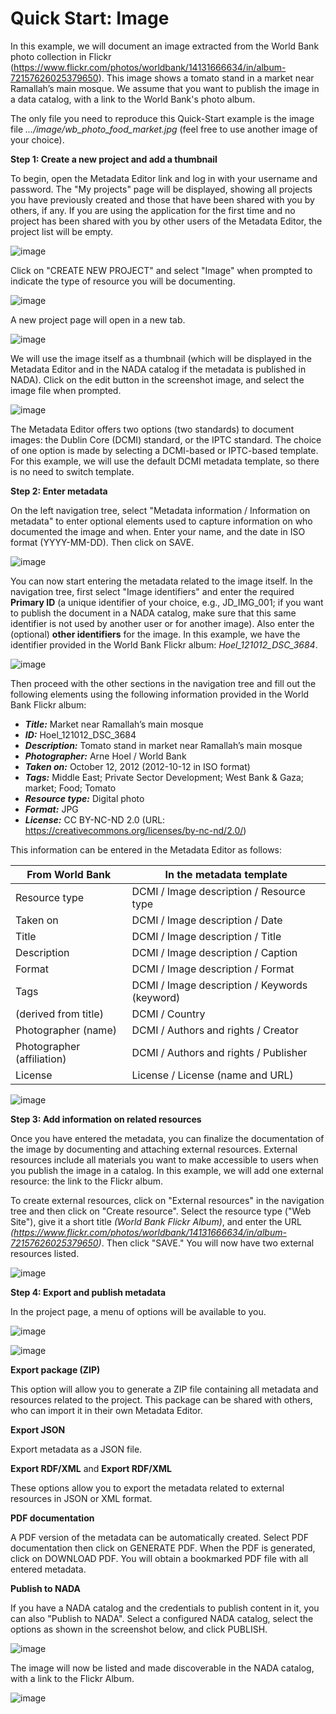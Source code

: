 # Quick Start: Image

In this example, we will document an image extracted from the World Bank photo collection in Flickr (https://www.flickr.com/photos/worldbank/14131666634/in/album-72157626025379650). This image shows a tomato stand in a market near Ramallah’s main mosque. We assume that you want to publish the image in a data catalog, with a link to the World Bank's photo album.

The only file you need to reproduce this Quick-Start example is the image file *.../image/wb_photo_food_market.jpg* (feel free to use another image of your choice).


**Step 1: Create a new project and add a thumbnail**

To begin, open the Metadata Editor link and log in with your username and password. The "My projects" page will be displayed, showing all projects you have previously created and those that have been shared with you by others, if any. If you are using the application for the first time and no project has been shared with you by other users of the Metadata Editor, the project list will be empty. 

![image](https://github.com/mah0001/metadata-editor-docs-v2/blob/main/img/ME_UG_v1-0-0_quick_start_image_project_page.png)

Click on "CREATE NEW PROJECT" and select "Image" when prompted to indicate the type of resource you will be documenting.

![image](https://github.com/mah0001/metadata-editor-docs-v2/blob/main/img/ME_UG_v1-0-0_quick_start_document_create_project_types.png)
  
A new project page will open in a new tab.

![image](https://github.com/mah0001/metadata-editor-docs-v2/blob/main/img/ME_UG_v1-0-0_quick_start_image_new_project_home.png)

We will use the image itself as a thumbnail (which will be displayed in the Metadata Editor and in the NADA catalog if the metadata is published in NADA). Click on the edit button in the screenshot image, and select the image file when prompted. 

![image](https://github.com/mah0001/metadata-editor-docs-v2/blob/main/img/ME_UG_v1-0-0_quick_start_image_edit_thumbnail.png)

The Metadata Editor offers two options (two standards) to document images: the Dublin Core (DCMI) standard, or the IPTC standard. The choice of one option is made by selecting a DCMI-based or IPTC-based template. For this example, we will use the default DCMI metadata template, so there is no need to switch template. 


**Step 2: Enter metadata**

On the left navigation tree, select "Metadata information / Information on metadata" to enter optional elements used to capture information on who documented the image and when. Enter your name, and the date in ISO format (YYYY-MM-DD). Then click on SAVE.

![image](https://github.com/mah0001/metadata-editor-docs-v2/blob/main/img/ME_UG_v1-0-0_quick_start_image_metadata_information_save.png)

You can now start entering the metadata related to the image itself. In the navigation tree, first select "Image identifiers" and enter the required **Primary ID** (a unique identifier of your choice, e.g., JD_IMG_001; if you want to publish the document in a NADA catalog, make sure that this same identifier is not used by another user or for another image). Also enter the (optional) **other identifiers** for the image. In this example, we have the identifier provided in the World Bank Flickr album: *Hoel_121012_DSC_3684*.  

![image](https://github.com/mah0001/metadata-editor-docs-v2/blob/main/img/ME_UG_v1-0-0_quick_start_image_identifiers.png)

Then proceed with the other sections in the navigation tree and fill out the following elements using the following information provided in the World Bank Flickr album:
- ***Title:*** Market near Ramallah’s main mosque
- ***ID:*** Hoel_121012_DSC_3684
- ***Description:*** Tomato stand in market near Ramallah’s main mosque
- ***Photographer:*** Arne Hoel / World Bank
- ***Taken on:*** October 12, 2012 (2012-10-12 in ISO format)
- ***Tags:*** Middle East; Private Sector Development; West Bank & Gaza; market; Food; Tomato
- ***Resource type:*** Digital photo
- ***Format:*** JPG
- ***License:*** CC BY-NC-ND 2.0 (URL: https://creativecommons.org/licenses/by-nc-nd/2.0/)

This information can be entered in the Metadata Editor as follows:

| From World Bank           | In the metadata template                             | 
| ------------------------- | -----------------------------------------------------| 
| Resource type             | DCMI / Image description / Resource type             |
| Taken on                  | DCMI / Image description / Date                      |
| Title                     | DCMI / Image description / Title                     | 
| Description               | DCMI / Image description / Caption                   |
| Format                    | DCMI / Image description / Format                    |
| Tags                      | DCMI / Image description / Keywords (keyword)        |
| (derived from title)      | DCMI / Country                                       |
| Photographer (name)       | DCMI / Authors and rights / Creator                  | 
| Photographer (affiliation)| DCMI / Authors and rights / Publisher                | 
| License                   | License / License (name and URL)                     | 

![image](https://github.com/mah0001/metadata-editor-docs-v2/blob/main/img/ME_UG_v1-0-0_quick_start_image_metadata.png)


**Step 3: Add information on related resources**

Once you have entered the metadata, you can finalize the documentation of the image by documenting and attaching external resources. External resources include all materials you want to make accessible to users when you publish the image in a catalog. In this example, we will add one external resource: the link to the Flickr album. 

To create external resources, click on "External resources" in the navigation tree and then click on "Create resource". Select the resource type ("Web Site"), give it a short title *(World Bank Flickr Album)*, and enter the URL *(https://www.flickr.com/photos/worldbank/14131666634/in/album-72157626025379650)*. Then click "SAVE." You will now have two external resources listed.

![image](https://github.com/mah0001/metadata-editor-docs-v2/blob/main/img/ME_UG_v1-0-0_quick_start_image_external_resource_flickr.png)


**Step 4: Export and publish metadata**

In the project page, a menu of options will be available to you.

![image](https://github.com/mah0001/metadata-editor-docs-v2/blob/main/img/ME_UG_v1-0-0_quick_start_image_open_actions_menu.png)

![image](https://github.com/mah0001/metadata-editor-docs-v2/blob/main/img/ME_UG_v1-0-0_quick_start_image_actions_menu.png)

**Export package (ZIP)**

This option will allow you to generate a ZIP file containing all metadata and resources related to the project. This package can be shared with others, who can import it in their own Metadata Editor.

**Export JSON**

Export metadata as a JSON file. 

**Export RDF/XML** and **Export RDF/XML**

These options allow you to export the metadata related to external resources in JSON or XML format.

**PDF documentation**

A PDF version of the metadata can be automatically created. Select PDF documentation then click on GENERATE PDF. When the PDF is generated, click on DOWNLOAD PDF. You will obtain a bookmarked PDF file with all entered metadata.

**Publish to NADA**

If you have a NADA catalog and the credentials to publish content in it, you can also "Publish to NADA". Select a configured NADA catalog, select the options as shown in the screenshot below, and click PUBLISH.

![image](https://github.com/mah0001/metadata-editor-docs-v2/blob/main/img/ME_UG_v1-0-0_quick_start_image_publish_to_NADA.png)

The image will now be listed and made discoverable in the NADA catalog, with a link to the Flickr Album. 

![image](https://github.com/mah0001/metadata-editor-docs-v2/blob/main/img/ME_UG_v1-0-0_quick_start_image_in_NADA.png)

